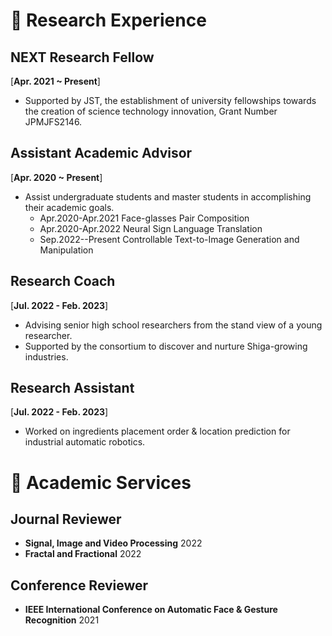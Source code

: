 # 🌱 Research Experience

## NEXT Research Fellow
[**Apr. 2021 ~ Present**] 

- Supported by JST, the establishment of university fellowships towards the creation of science technology innovation, Grant Number JPMJFS2146.

## Assistant Academic Advisor
[**Apr. 2020 ~ Present**]
- Assist undergraduate students and master students in accomplishing their academic goals.
	* Apr.2020-Apr.2021 Face-glasses Pair Composition
	* Apr.2020-Apr.2022 Neural Sign Language Translation
	* Sep.2022--Present Controllable Text-to-Image Generation and Manipulation

## Research Coach
[**Jul. 2022 - Feb. 2023**] 
- Advising senior high school researchers from the stand view of a young researcher.
- Supported by the consortium to discover and nurture Shiga-growing industries.

## Research Assistant
[**Jul. 2022 - Feb. 2023**] 
- Worked on ingredients placement order \& location prediction for industrial automatic robotics.


# 🍬 Academic Services

## Journal Reviewer
- **Signal, Image and Video Processing** 2022
- **Fractal and Fractional** 2022

## Conference Reviewer
- **IEEE International Conference on Automatic Face & Gesture Recognition** 2021

